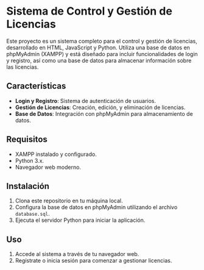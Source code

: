 # Sistema de Control y Gestión de Licencias

Este proyecto es un sistema completo para el control y gestión de licencias, desarrollado en HTML, JavaScript y Python. Utiliza una base de datos en phpMyAdmin (XAMPP) y está diseñado para incluir funcionalidades de login y registro, así como una base de datos para almacenar información sobre las licencias.

## Características
- **Login y Registro**: Sistema de autenticación de usuarios.
- **Gestión de Licencias**: Creación, edición, y eliminación de licencias.
- **Base de Datos**: Integración con phpMyAdmin para almacenamiento de datos.

## Requisitos
- XAMPP instalado y configurado.
- Python 3.x.
- Navegador web moderno.

## Instalación
1. Clona este repositorio en tu máquina local.
2. Configura la base de datos en phpMyAdmin utilizando el archivo `database.sql`.
3. Ejecuta el servidor Python para iniciar la aplicación.

## Uso
1. Accede al sistema a través de tu navegador web.
2. Regístrate o inicia sesión para comenzar a gestionar licencias.
